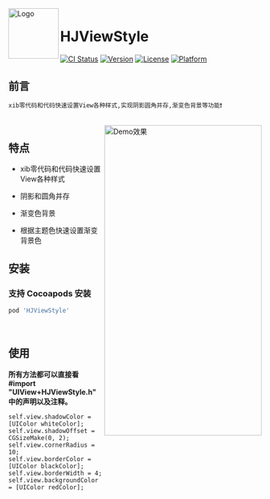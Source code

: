 <img src="https://github.com/JohnnyHooo/HJViewStyle/blob/master/Example/HJViewStyle/Images.xcassets/head.imageset/icon.png?raw=true" width="100" height="100" alt="Logo" align=left />  

# HJViewStyle
[![CI Status](http://img.shields.io/travis/Johnny/HJViewStyle.svg?style=flat)](https://travis-ci.org/Johnny/HJViewStyle)
[![Version](https://img.shields.io/cocoapods/v/HJViewStyle.svg?style=flat)](http://cocoapods.org/pods/HJViewStyle)
[![License](https://img.shields.io/cocoapods/l/HJViewStyle.svg?style=flat)](http://cocoapods.org/pods/HJViewStyle)
[![Platform](https://img.shields.io/cocoapods/p/HJViewStyle.svg?style=flat)](http://cocoapods.org/pods/HJViewStyle)


## 前言
```ruby
xib零代码和代码快速设置View各种样式,实现阴影圆角并存,渐变色背景等功能❗️
```

<br /> 
<img src="https://github.com/JohnnyHooo/HJViewStyle/blob/master/HJViewStyle.png?raw=true"  width="313" height="616"  alt="Demo效果" align=right />

## 特点
- xib零代码和代码快速设置View各种样式

- 阴影和圆角并存

- 渐变色背景

- 根据主题色快速设置渐变背景色


## 安装

### 支持 Cocoapods 安装

```ruby
pod 'HJViewStyle'
```
<br /> 

## 使用
**所有方法都可以直接看 
#import "UIView+HJViewStyle.h"
中的声明以及注释。**
```objc
self.view.shadowColor = [UIColor whiteColor];
self.view.shadowOffset = CGSizeMake(0, 2);
self.view.cornerRadius = 10;
self.view.borderColor = [UIColor blackColor];
self.view.borderWidth = 4;
self.view.backgroundColor = [UIColor redColor];
```


